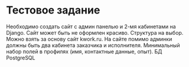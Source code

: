# Тестовое задание 

Необходимо создать сайт с админ панелью и 2-мя кабинетами на Django.
Сайт может быть не оформлен красиво. Структура на выбор. Можно взять за основу сайт kwork.ru. 
На сайте помимо админки должны быть два кабинета заказчика и исполнителя. 
Минимальный набор полей в профилях (имя, контактные данные, опыт). БД PostgreSQL